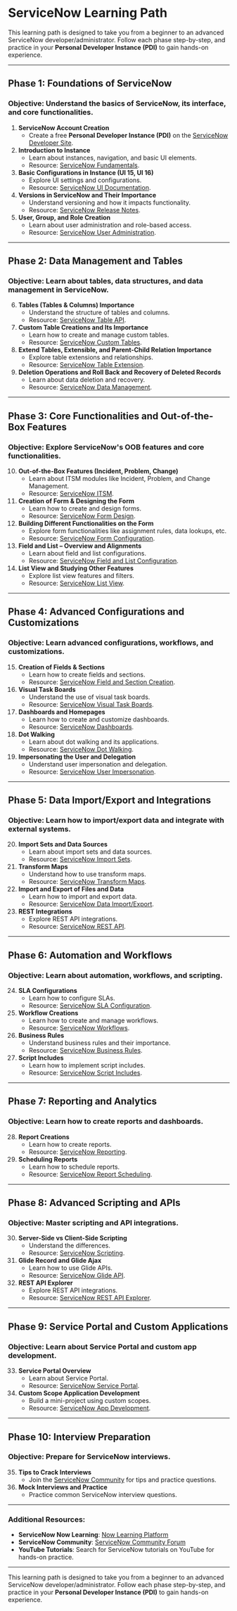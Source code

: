 # ServiceNow Learning Path

This learning path is designed to take you from a beginner to an advanced ServiceNow developer/administrator. Follow each phase step-by-step, and practice in your **Personal Developer Instance (PDI)** to gain hands-on experience.

---

## **Phase 1: Foundations of ServiceNow**
### **Objective**: Understand the basics of ServiceNow, its interface, and core functionalities.

1. **ServiceNow Account Creation**
   - Create a free **Personal Developer Instance (PDI)** on the [ServiceNow Developer Site](https://developer.servicenow.com/).
2. **Introduction to Instance**
   - Learn about instances, navigation, and basic UI elements.
   - Resource: [ServiceNow Fundamentals](https://docs.servicenow.com/).
3. **Basic Configurations in Instance (UI 15, UI 16)**
   - Explore UI settings and configurations.
   - Resource: [ServiceNow UI Documentation](https://docs.servicenow.com/).
4. **Versions in ServiceNow and Their Importance**
   - Understand versioning and how it impacts functionality.
   - Resource: [ServiceNow Release Notes](https://docs.servicenow.com/).
5. **User, Group, and Role Creation**
   - Learn about user administration and role-based access.
   - Resource: [ServiceNow User Administration](https://docs.servicenow.com/).

---

## **Phase 2: Data Management and Tables**
### **Objective**: Learn about tables, data structures, and data management in ServiceNow.

6. **Tables (Tables & Columns) Importance**
   - Understand the structure of tables and columns.
   - Resource: [ServiceNow Table API](https://docs.servicenow.com/).
7. **Custom Table Creations and Its Importance**
   - Learn how to create and manage custom tables.
   - Resource: [ServiceNow Custom Tables](https://docs.servicenow.com/).
8. **Extend Tables, Extensible, and Parent-Child Relation Importance**
   - Explore table extensions and relationships.
   - Resource: [ServiceNow Table Extension](https://docs.servicenow.com/).
9. **Deletion Operations and Roll Back and Recovery of Deleted Records**
   - Learn about data deletion and recovery.
   - Resource: [ServiceNow Data Management](https://docs.servicenow.com/).

---

## **Phase 3: Core Functionalities and Out-of-the-Box Features**
### **Objective**: Explore ServiceNow's OOB features and core functionalities.

10. **Out-of-the-Box Features (Incident, Problem, Change)**
    - Learn about ITSM modules like Incident, Problem, and Change Management.
    - Resource: [ServiceNow ITSM](https://docs.servicenow.com/).
11. **Creation of Form & Designing the Form**
    - Learn how to create and design forms.
    - Resource: [ServiceNow Form Design](https://docs.servicenow.com/).
12. **Building Different Functionalities on the Form**
    - Explore form functionalities like assignment rules, data lookups, etc.
    - Resource: [ServiceNow Form Configuration](https://docs.servicenow.com/).
13. **Field and List – Overview and Alignments**
    - Learn about field and list configurations.
    - Resource: [ServiceNow Field and List Configuration](https://docs.servicenow.com/).
14. **List View and Studying Other Features**
    - Explore list view features and filters.
    - Resource: [ServiceNow List View](https://docs.servicenow.com/).

---

## **Phase 4: Advanced Configurations and Customizations**
### **Objective**: Learn advanced configurations, workflows, and customizations.

15. **Creation of Fields & Sections**
    - Learn how to create fields and sections.
    - Resource: [ServiceNow Field and Section Creation](https://docs.servicenow.com/).
16. **Visual Task Boards**
    - Understand the use of visual task boards.
    - Resource: [ServiceNow Visual Task Boards](https://docs.servicenow.com/).
17. **Dashboards and Homepages**
    - Learn how to create and customize dashboards.
    - Resource: [ServiceNow Dashboards](https://docs.servicenow.com/).
18. **Dot Walking**
    - Learn about dot walking and its applications.
    - Resource: [ServiceNow Dot Walking](https://docs.servicenow.com/).
19. **Impersonating the User and Delegation**
    - Understand user impersonation and delegation.
    - Resource: [ServiceNow User Impersonation](https://docs.servicenow.com/).

---

## **Phase 5: Data Import/Export and Integrations**
### **Objective**: Learn how to import/export data and integrate with external systems.

20. **Import Sets and Data Sources**
    - Learn about import sets and data sources.
    - Resource: [ServiceNow Import Sets](https://docs.servicenow.com/).
21. **Transform Maps**
    - Understand how to use transform maps.
    - Resource: [ServiceNow Transform Maps](https://docs.servicenow.com/).
22. **Import and Export of Files and Data**
    - Learn how to import and export data.
    - Resource: [ServiceNow Data Import/Export](https://docs.servicenow.com/).
23. **REST Integrations**
    - Explore REST API integrations.
    - Resource: [ServiceNow REST API](https://docs.servicenow.com/).

---

## **Phase 6: Automation and Workflows**
### **Objective**: Learn about automation, workflows, and scripting.

24. **SLA Configurations**
    - Learn how to configure SLAs.
    - Resource: [ServiceNow SLA Configuration](https://docs.servicenow.com/).
25. **Workflow Creations**
    - Learn how to create and manage workflows.
    - Resource: [ServiceNow Workflows](https://docs.servicenow.com/).
26. **Business Rules**
    - Understand business rules and their importance.
    - Resource: [ServiceNow Business Rules](https://docs.servicenow.com/).
27. **Script Includes**
    - Learn how to implement script includes.
    - Resource: [ServiceNow Script Includes](https://docs.servicenow.com/).

---

## **Phase 7: Reporting and Analytics**
### **Objective**: Learn how to create reports and dashboards.

28. **Report Creations**
    - Learn how to create reports.
    - Resource: [ServiceNow Reporting](https://docs.servicenow.com/).
29. **Scheduling Reports**
    - Learn how to schedule reports.
    - Resource: [ServiceNow Report Scheduling](https://docs.servicenow.com/).

---

## **Phase 8: Advanced Scripting and APIs**
### **Objective**: Master scripting and API integrations.

30. **Server-Side vs Client-Side Scripting**
    - Understand the differences.
    - Resource: [ServiceNow Scripting](https://docs.servicenow.com/).
31. **Glide Record and Glide Ajax**
    - Learn how to use Glide APIs.
    - Resource: [ServiceNow Glide API](https://docs.servicenow.com/).
32. **REST API Explorer**
    - Explore REST API integrations.
    - Resource: [ServiceNow REST API Explorer](https://docs.servicenow.com/).

---

## **Phase 9: Service Portal and Custom Applications**
### **Objective**: Learn about Service Portal and custom app development.

33. **Service Portal Overview**
    - Learn about Service Portal.
    - Resource: [ServiceNow Service Portal](https://docs.servicenow.com/).
34. **Custom Scope Application Development**
    - Build a mini-project using custom scopes.
    - Resource: [ServiceNow App Development](https://docs.servicenow.com/).

---

## **Phase 10: Interview Preparation**
### **Objective**: Prepare for ServiceNow interviews.

35. **Tips to Crack Interviews**
    - Join the [ServiceNow Community](https://community.servicenow.com/) for tips and practice questions.
36. **Mock Interviews and Practice**
    - Practice common ServiceNow interview questions.

---

### **Additional Resources**:
- **ServiceNow Now Learning**: [Now Learning Platform](https://nowlearning.service-now.com/)
- **ServiceNow Community**: [ServiceNow Community Forum](https://community.servicenow.com/)
- **YouTube Tutorials**: Search for ServiceNow tutorials on YouTube for hands-on practice.

---

This learning path is designed to take you from a beginner to an advanced ServiceNow developer/administrator. Follow each phase step-by-step, and practice in your **Personal Developer Instance (PDI)** to gain hands-on experience.